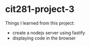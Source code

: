 # cit281-project-3
Things I learned from this project:
- create a nodejs server using fastify
- displaying code in the browser
